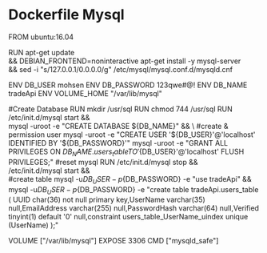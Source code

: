 # Dockerfile Mysql


FROM ubuntu:16.04

RUN apt-get update \
 && DEBIAN_FRONTEND=noninteractive apt-get install -y mysql-server \
 && sed -i "s/127.0.0.1/0.0.0.0/g" /etc/mysql/mysql.conf.d/mysqld.cnf

ENV DB_USER mohsen
ENV DB_PASSWORD 123qwe#@!
ENV DB_NAME tradeApi
ENV VOLUME_HOME "/var/lib/mysql"

#Create Database
  RUN mkdir /usr/sql
  RUN chmod 744 /usr/sql
  RUN /etc/init.d/mysql start && \
        mysql -uroot  -e "CREATE DATABASE ${DB_NAME}" && \
#create & permission user
        mysql -uroot -e "CREATE USER '${DB_USER}'@'localhost' IDENTIFIED BY '${DB_PASSWORD}'"
        mysql -uroot -e "GRANT ALL PRIVILEGES ON ${DB_NAME}.users_table  TO '${DB_USER}'@'localhost' FLUSH PRIVILEGES;" 
#reset mysql
  RUN /etc/init.d/mysql stop && \
    /etc/init.d/mysql start && \
#create table
        mysql -u${DB_USER} -p${DB_PASSWORD} -e "use tradeApi" && \
        mysql -u${DB_USER} -p${DB_PASSWORD} -e "create table tradeApi.users_table ( UUID char(36) not null primary key,UserName varchar(35) null,EmailAddress varchar(255) null,PasswordHash varchar(64) null,Verified  tinyint(1) default '0' null,constraint users_table_UserName_uindex   unique (UserName) );"

VOLUME ["/var/lib/mysql"]
EXPOSE 3306
CMD ["mysqld_safe"]

